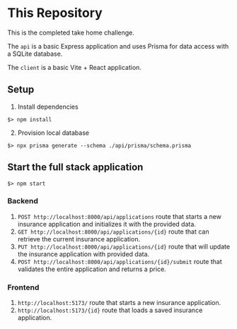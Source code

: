 # This Repository

This is the completed take home challenge.

The `api` is a basic Express application and uses Prisma for data access with a SQLite database.

The `client` is a basic Vite + React application.

## Setup

1. Install dependencies
```
$> npm install
```
2. Provision local database
```
$> npx prisma generate --schema ./api/prisma/schema.prisma 
```

## Start the full stack application

```
$> npm start
```

### Backend

1. `POST http://localhost:8000/api/applications` route that starts a new insurance application and initializes it with the provided data.
2. `GET http://localhost:8000/api/applications/{id}` route that can retrieve the current insurance application.
3. `PUT http://localhost:8000/api/applications/{id}` route that will update the insurance application with provided data.
4. `POST http://localhost:8000/api/applications/{id}/submit` route that validates the entire application and returns a price.

### Frontend

1. `http://localhost:5173/` route that starts a new insurance application.
2. `http://localhost:5173/{id}` route that loads a saved insurance application.
